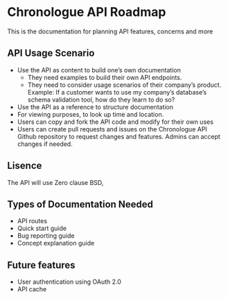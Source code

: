 # Chronologue API Roadmap

This is the documentation for planning API features, concerns and more

## API Usage Scenario
 - Use the API as content to build one’s own documentation
    - They need examples to build their own API endpoints.
    - They need to consider usage scenarios of their company’s product. Example: If a customer wants to use my company’s database’s schema validation tool, how do they learn to do so? 
- Use the API as a reference to structure documentation
- For viewing purposes, to look up time and location. 
- Users can copy and fork the API code and modify for their own uses
- Users can create pull requests and issues on the Chronologue API Github repository to request changes and features. Admins can accept changes if needed. 

## Lisence 
The API will use Zero clause BSD,

## Types of Documentation Needed
- API routes
- Quick start guide
- Bug reporting guide
- Concept explanation guide

## Future features
- User authentication using OAuth 2.0
- API cache


